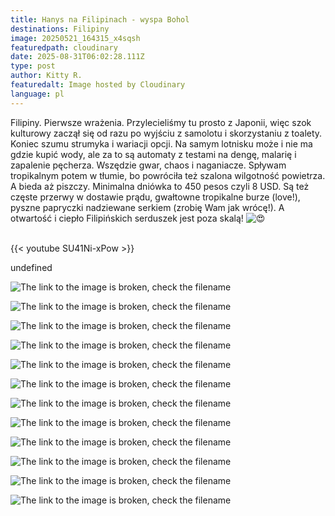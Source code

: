 ```yaml
---
title: Hanys na Filipinach - wyspa Bohol
destinations: Filipiny
image: 20250521_164315_x4sqsh
featuredpath: cloudinary
date: 2025-08-31T06:02:28.111Z
type: post
author: Kitty R.
featuredalt: Image hosted by Cloudinary
language: pl
---
```

<!--StartFragment-->

<!--StartFragment-->

Filipiny. Pierwsze wrażenia. Przylecieliśmy tu prosto z Japonii, więc szok kulturowy zaczął się od razu po wyjściu z samolotu i skorzystaniu z toalety. Koniec szumu strumyka i wariacji opcji. Na samym lotnisku może i nie ma gdzie kupić wody, ale za to są automaty z testami na dengę, malarię i zapalenie pęcherza. Wszędzie gwar, chaos i naganiacze. Spływam tropikalnym potem w tłumie, bo powróciła też szalona wilgotność powietrza. A bieda aż piszczy. Minimalna dniówka to 450 [](<>)pesos czyli 8 USD. Są też częste przerwy w dostawie prądu, gwałtowne tropikalne burze (love!), pyszne papryczki nadziewane serkiem (zrobię Wam jak wrócę!). A otwartość i ciepło Filipińskich serduszek jest poza skalą! ![😍](https://static.xx.fbcdn.net/images/emoji.php/v9/t2/1/16/1f60d.png)

<!--EndFragment-->



<br>{{< youtube SU41Ni-xPow >}}</br>

undefined

![The link to the image is broken, check the filename](https://res.cloudinary.com/dkdpqgjhi/image/upload/c_scale,w_600/20250519_232204_kbigjm)

![The link to the image is broken, check the filename](https://res.cloudinary.com/dkdpqgjhi/image/upload/c_scale,w_600/20250519_132250_vj0x9g)

![The link to the image is broken, check the filename](https://res.cloudinary.com/dkdpqgjhi/image/upload/c_scale,w_600/20250519_161911_ihddup)

![The link to the image is broken, check the filename](https://res.cloudinary.com/dkdpqgjhi/image/upload/c_scale,w_600/20250519_160157_tncfhe)

![The link to the image is broken, check the filename](https://res.cloudinary.com/dkdpqgjhi/image/upload/c_scale,w_600/20250519_132241_ayu1u6)

![The link to the image is broken, check the filename](https://res.cloudinary.com/dkdpqgjhi/image/upload/c_scale,w_600/20250515_103555_kescyw)

![The link to the image is broken, check the filename](https://res.cloudinary.com/dkdpqgjhi/image/upload/c_scale,w_600/20250517_100058_xumtdj)

![The link to the image is broken, check the filename](https://res.cloudinary.com/dkdpqgjhi/image/upload/c_scale,w_600/20250515_104222_rwivan)

![The link to the image is broken, check the filename](https://res.cloudinary.com/dkdpqgjhi/image/upload/c_scale,w_600/20250517_200549_q6uzyj)

![The link to the image is broken, check the filename](https://res.cloudinary.com/dkdpqgjhi/image/upload/c_scale,w_600/20250517_200446_c8vswt)

![The link to the image is broken, check the filename](https://res.cloudinary.com/dkdpqgjhi/image/upload/c_scale,w_600/20250517_104452_kv4heh)

![The link to the image is broken, check the filename](https://res.cloudinary.com/dkdpqgjhi/image/upload/c_scale,w_600/20250521_164256_lpmiok)

<!--EndFragment-->